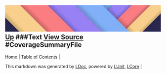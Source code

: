 ![](../Content/LDoc-banner-small.png "")
[Up](Text.md)
###Text
[View Source](Text.md)
#CoverageSummaryFile
---

[Home](../../README.md) | [Table of Contents](../../TableOfContents.md) | 


This markdown was generated by [LDoc](https://github.com/CodeSingularity/LDoc), powered by [LUnit](https://github.com/CodeSingularity/LUnit), [LCore](https://github.com/CodeSingularity/LCore) | 

